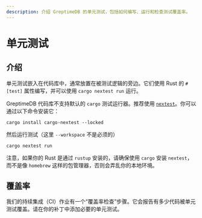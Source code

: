 ```yaml
---
description: 介绍 GreptimeDB 的单元测试，包括如何编写、运行和检查测试覆盖率。
---
```


# 单元测试

## 介绍

单元测试嵌入在代码库中，通常放置在被测试逻辑的旁边。它们使用 Rust 的 `#[test]` 属性编写，并可以使用 `cargo nextest run` 运行。

GreptimeDB 代码库不支持默认的 `cargo` 测试运行器。推荐使用 [`nextest`](https://nexte.st/)。你可以通过以下命令安装它：

```shell
cargo install cargo-nextest --locked
```

然后运行测试（这里 `--workspace` 不是必须的）

```shell
cargo nextest run
```

注意，如果你的 Rust 是通过 `rustup` 安装的，请确保使用 `cargo` 安装 `nextest`，而不是像 `homebrew` 这样的包管理器，否则会弄乱你的本地环境。

## 覆盖率

我们的持续集成（CI）作业有一个“覆盖率检查”步骤。它会报告有多少代码被单元测试覆盖。请在你的补丁中添加必要的单元测试。
